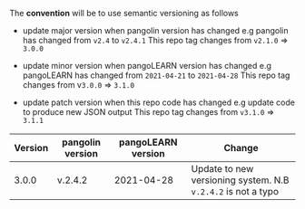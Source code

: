 The **convention** will be to use semantic versioning as follows
* update major version when pangolin version has changed
    e.g pangolin has changed from `v2.4` to `v2.4.1`
    This repo tag changes from `v2.1.0` => `3.0.0`

* update minor version when pangoLEARN version has changed
    e.g pangoLEARN has changed from  `2021-04-21` to  `2021-04-28`
    This repo tag changes from v`3.0.0` => `3.1.0`

* update patch version when this repo code has changed 
    e.g update code to produce new JSON output
    This repo tag changes from `v3.1.0` => `3.1.1`

| Version      | pangolin version | pangoLEARN version | Change                                                      |
| ------------ | ---------------- | ------------------ | ----------------------------------------------------------- |
| 3.0.0        | v.2.4.2          |  2021-04-28        | Update to new versioning system. N.B `v.2.4.2` is not a typo
